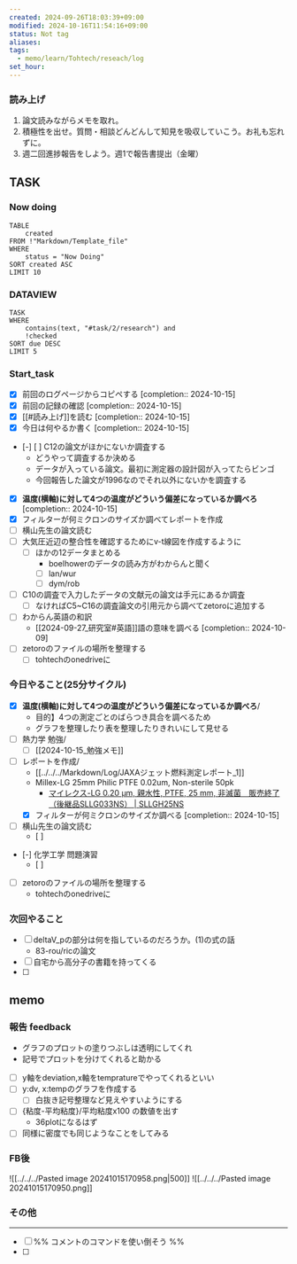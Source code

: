 ```yaml
---
created: 2024-09-26T18:03:39+09:00
modified: 2024-10-16T11:54:16+09:00
status: Not tag
aliases: 
tags:
  - memo/learn/Tohtech/reseach/log
set_hour: 
---
```


### 読み上げ
1. 論文読みながらメモを取れ。
2. 積極性を出せ。質問・相談どんどんして知見を吸収していこう。お礼も忘れずに。
3. 週二回進捗報告をしよう。週1で報告書提出（金曜）
## TASK
### Now doing
```dataview
TABLE
	created
FROM !"Markdown/Template_file"
WHERE
	status = "Now Doing"
SORT created ASC
LIMIT 10
```
### DATAVIEW
```dataview
TASK
WHERE 
	contains(text, "#task/2/research") and
	!checked
SORT due DESC
LIMIT 5
```
### Start_task
- [x] 前回のログページからコピペする  [completion:: 2024-10-15]
- [x] 前回の記録の確認  [completion:: 2024-10-15]
- [x] [[#読み上げ]]を読む  [completion:: 2024-10-15]
- [x] 今日は何やるか書く  [completion:: 2024-10-15]
- [-] [ ] C12の論文がほかにないか調査する
	- どうやって調査するか決める
	- データが入っている論文。最初に測定器の設計図が入ってたらビンゴ
	- 今回報告した論文が1996なのでそれ以外にないかを調査する
- [x] **温度(横軸)に対して4つの温度がどういう偏差になっているか調べろ**  [completion:: 2024-10-15]
- [x] フィルターが何ミクロンのサイズか調べてレポートを作成
- [ ] 横山先生の論文読む
- [ ] 大気圧近辺の整合性を確認するためにv-t線図を作成するように
	- [ ] ほかの12データまとめる
		- boelhowerのデータの読み方がわからんと聞く
		- [ ] lan/wur
		- [ ] dym/rob
- [ ] C10の調査で入力したデータの文献元の論文は手元にあるか調査
	- [ ] なければC5~C16の調査論文の引用元から調べてzetoroに追加する
- [ ] わからん英語の和訳
	- [[2024-09-27_研究室#英語]]語の意味を調べる  [completion:: 2024-10-09]
- [ ] zetoroのファイルの場所を整理する
	- [ ] tohtechのonedriveに
### 今日やること(25分サイクル)
- [x] **温度(横軸)に対して4つの温度がどういう偏差になっているか調べろ**/
	- 目的】4つの測定ごとのばらつき具合を調べるため
	- グラフを整理したり表を整理したりきれいにして見せる
- [ ] 熱力学 勉強/
	- [ ] [[2024-10-15_勉強メモ]]
- [ ] レポートを作成/
	- [[../../../Markdown/Log/JAXAジェット燃料測定レポート_1]]
	- Millex-LG 25mm Philic PTFE 0.02um, Non-sterile 50pk
		- [マイレクス-LG 0.20 µm, 親水性, PTFE, 25 mm, 非滅菌　販売終了（後継品SLLG033NS） | SLLGH25NS](https://www.merckmillipore.com/JP/ja/product/Millex-Syringe-Filter-Hydrophilic-PTFE-Non-sterile-THIS-ITEM-WILL-BE-REPLACED-BY-SLLG033NS,MM_NF-SLLGH25NS)
	- [x] フィルターが何ミクロンのサイズか調べる  [completion:: 2024-10-15]
- [ ] 横山先生の論文読む
	- [ ] 
- [-] 化学工学 問題演習
	- [ ] 
- [ ] zetoroのファイルの場所を整理する
	- tohtechのonedriveに
### 次回やること
- [ ] deltaV_pの部分は何を指しているのだろうか。(1)の式の話 
	- 83-rou/ricの論文
- [ ] 自宅から高分子の書籍を持ってくる
- [ ] 
## memo
### 報告 feedback
- グラフのプロットの塗りつぶしは透明にしてくれ
- 記号でプロットを分けてくれると助かる
- [ ] y軸をdeviation,x軸をtempratureでやってくれるといい
- [ ] y:dv, x:tempのグラフを作成する
	- [ ] 白抜き記号整理など見えやすいようにする
- [ ] {粘度-平均粘度}/平均粘度x100 の数値を出す
	- 36plotになるはず
- [ ] 同様に密度でも同じようなことをしてみる

### FB後
![[../../../Pasted image 20241015170958.png|500]]
![[../../../Pasted image 20241015170950.png]]
### その他
---
- [ ] %% コメントのコマンドを使い倒そう %%
- [ ] 